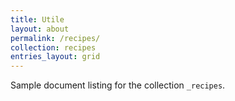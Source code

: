 ```yaml
---
title: Utile
layout: about
permalink: /recipes/
collection: recipes
entries_layout: grid
---
```


Sample document listing for the collection `_recipes`.
